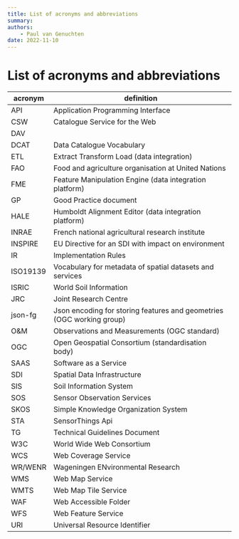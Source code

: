 ```yaml
---
title: List of acronyms and abbreviations
summary: 
authors:
    - Paul van Genuchten
date: 2022-11-10
---
```


# List of acronyms and abbreviations

| acronym | definition |
| --- | --- |
| API | Application Programming Interface |
| CSW | Catalogue Service for the Web |
| DAV | |
| DCAT | Data Catalogue Vocabulary |
| ETL | Extract Transform Load (data integration) |
| FAO | Food and agriculture organisation at United Nations |
| FME | Feature Manipulation Engine (data integration platform) |
| GP | Good Practice document |
| HALE |  Humboldt Alignment Editor (data integration platform) |
| INRAE |  French national agricultural research institute |
| INSPIRE |  EU Directive for an SDI with impact on environment |
| IR |  Implementation Rules |
| ISO19139 |  Vocabulary for metadata of spatial datasets and services |
| ISRIC | World Soil Information |
| JRC | Joint Research Centre |
| json-fg | Json encoding for storing features and geometries (OGC working group) |
| O&M | Observations and Measurements (OGC standard) |
| OGC |  Open Geospatial Consortium (standardisation body) |
| SAAS |  Software as a Service |
| SDI | Spatial Data Infrastructure |
| SIS | Soil Information System |
| SOS | Sensor Observation Services |
| SKOS |  Simple Knowledge Organization System |
| STA | SensorThings Api|
| TG | Technical Guidelines Document |
| W3C | World Wide Web Consortium |
| WCS | Web Coverage Service |
| WR/WENR | Wageningen ENvironmental Research |
| WMS | Web Map Service |
| WMTS |  Web Map Tile Service |
| WAF | Web Accessible Folder |
| WFS | Web Feature Service |
| URI |  Universal Resource Identifier |

